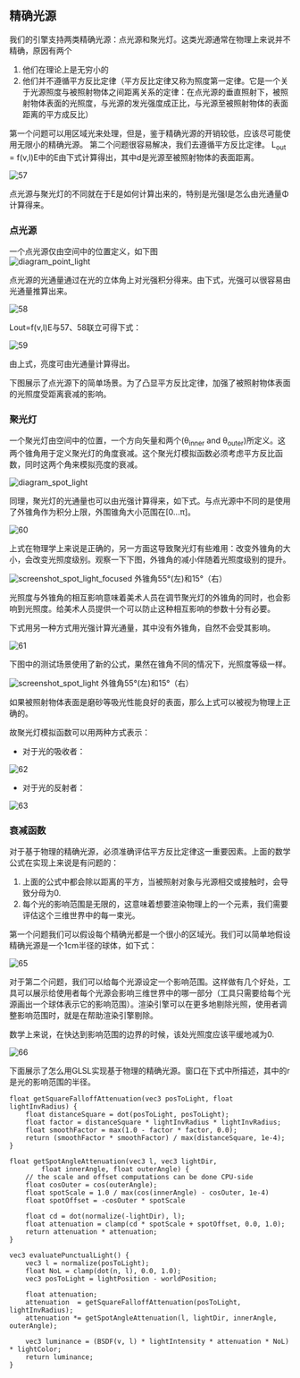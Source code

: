 ## 精确光源

我们的引擎支持两类精确光源：点光源和聚光灯。这类光源通常在物理上来说并不精确，原因有两个
1. 他们在理论上是无穷小的
2. 他们并不遵循平方反比定律（平方反比定律又称为照度第一定律。它是一个关于光源照度与被照射物体之间距离关系的定律：在点光源的垂直照射下，被照射物体表面的光照度，与光源的发光强度成正比，与光源至被照射物体的表面距离的平方成反比）

第一个问题可以用区域光来处理，但是，鉴于精确光源的开销较低，应该尽可能使用无限小的精确光源。
第二个问题很容易解决，我们去遵循平方反比定律。 
L<sub>out</sub> = f(v,l)E中的E由下式计算得出，其中d是光源至被照射物体的表面距离。  

![57](../../assets/lightning/5.2/57.png)


点光源与聚光灯的不同就在于E是如何计算出来的，特别是光强I是怎么由光通量Φ计算得来。

### 点光源

一个点光源仅由空间中的位置定义，如下图  
![diagram_point_light](../../assets/lightning/5.2/diagram_point_light.png)

点光源的光通量通过在光的立体角上对光强积分得来。由下式，光强可以很容易由光通量推算出来。

![58](../../assets/lightning/5.2/58.png)

Lout=f(v,l)E与57、58联立可得下式：

![59](../../assets/lightning/5.2/59.png)

由上式，亮度可由光通量计算得出。

下图展示了点光源下的简单场景。为了凸显平方反比定律，加强了被照射物体表面的光照度受距离衰减的影响。

### 聚光灯

一个聚光灯由空间中的位置，一个方向矢量和两个(θ<sub>inner</sub> and θ<sub>outer</sub>)所定义。这两个锥角用于定义聚光灯的角度衰减。这个聚光灯模拟函数必须考虑平方反比函数，同时这两个角来模拟亮度的衰减。

![diagram_spot_light](../../assets/lightning/5.2/diagram_spot_light.png)

同理，聚光灯的光通量也可以由光强计算得来，如下式。与点光源中不同的是使用了外锥角作为积分上限，外围锥角大小范围在[0...π]。

![60](../../assets/lightning/5.2/60.png)

上式在物理学上来说是正确的，另一方面这导致聚光灯有些难用：改变外锥角的大小，会改变光照度级别。观察一下下图，外锥角的减小伴随着光照度级别的提升。

![screenshot_spot_light_focused](../../assets/lightning/5.2/screenshot_spot_light_focused.png)
外锥角55°(左)和15°（右）

光照度与外锥角的相互影响意味着美术人员在调节聚光灯的外锥角的同时，也会影响到光照度。给美术人员提供一个可以防止这种相互影响的参数十分有必要。

下式用另一种方式用光强计算光通量，其中没有外锥角，自然不会受其影响。

![61](../../assets/lightning/5.2/61.png)

下图中的测试场景使用了新的公式，果然在锥角不同的情况下，光照度等级一样。

![screenshot_spot_light](../../assets/lightning/5.2/screenshot_spot_light.png)
外锥角55°(左)和15°（右）

如果被照射物体表面是磨砂等吸光性能良好的表面，那么上式可以被视为物理上正确的。

故聚光灯模拟函数可以用两种方式表示：

- 对于光的吸收者：

![62](../../assets/lightning/5.2/62.png)

- 对于光的反射者：

![63](../../assets/lightning/5.2/63.png)

### 衰减函数


对于基于物理的精确光源，必须准确评估平方反比定律这一重要因素。上面的数学公式在实现上来说是有问题的：
1. 上面的公式中都会除以距离的平方，当被照射对象与光源相交或接触时，会导致分母为0.
2. 每个光的影响范围是无限的，这意味着想要渲染物理上的一个元素，我们需要评估这个三维世界中的每一束光。

第一个问题我们可以假设每个精确光都是一个很小的区域光。我们可以简单地假设精确光源是一个1cm半径的球体，如下式：

![65](../../assets/lightning/5.2/65.png)

对于第二个问题，我们可以给每个光源设定一个影响范围。这样做有几个好处，工具可以展示给使用者每个光源会影响三维世界中的哪一部分（工具只需要给每个光源画出一个球体表示它的影响范围）。渲染引擎可以在更多地剔除光照，使用者调整影响范围时，就是在帮助渲染引擎剔除。

数学上来说，在快达到影响范围的边界的时候，该处光照度应该平缓地减为0.

![66](../../assets/lightning/5.2/66.png)

下面展示了怎么用GLSL实现基于物理的精确光源。窗口在下式中所描述，其中的r是光的影响范围的半径。
```
float getSquareFalloffAttenuation(vec3 posToLight, float lightInvRadius) {
    float distanceSquare = dot(posToLight, posToLight);
    float factor = distanceSquare * lightInvRadius * lightInvRadius;
    float smoothFactor = max(1.0 - factor * factor, 0.0);
    return (smoothFactor * smoothFactor) / max(distanceSquare, 1e-4);
}

float getSpotAngleAttenuation(vec3 l, vec3 lightDir,
        float innerAngle, float outerAngle) {
    // the scale and offset computations can be done CPU-side
    float cosOuter = cos(outerAngle);
    float spotScale = 1.0 / max(cos(innerAngle) - cosOuter, 1e-4)
    float spotOffset = -cosOuter * spotScale

    float cd = dot(normalize(-lightDir), l);
    float attenuation = clamp(cd * spotScale + spotOffset, 0.0, 1.0);
    return attenuation * attenuation;
}

vec3 evaluatePunctualLight() {
    vec3 l = normalize(posToLight);
    float NoL = clamp(dot(n, l), 0.0, 1.0);
    vec3 posToLight = lightPosition - worldPosition;

    float attenuation;
    attenuation  = getSquareFalloffAttenuation(posToLight, lightInvRadius);
    attenuation *= getSpotAngleAttenuation(l, lightDir, innerAngle, outerAngle);

    vec3 luminance = (BSDF(v, l) * lightIntensity * attenuation * NoL) * lightColor;
    return luminance;
}
```